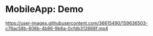 # MobileApp: Demo


https://user-images.githubusercontent.com/36615490/159636503-c76ac58b-606b-4b86-9b6a-0cfdb312668f.mp4

